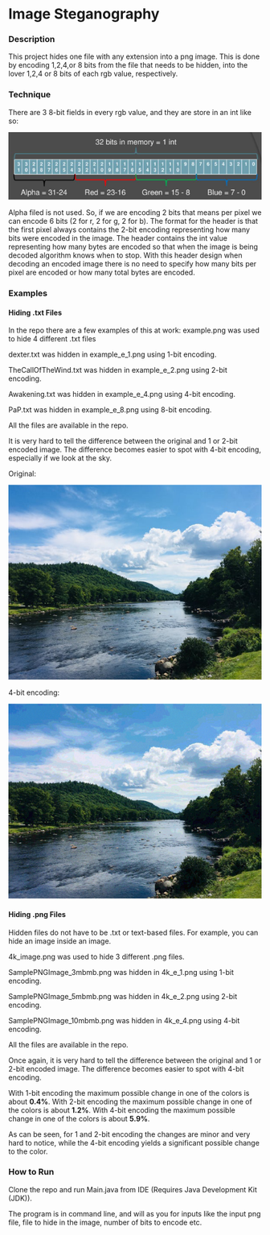 # Image Steganography

### Description
This project hides one file with any extension into a png image. This is done by encoding 1,2,4,or 8 bits from the file that needs to be hidden, into the lover 1,2,4 or 8 bits of each rgb value, respectively. 

### Technique 
There are 3 8-bit fields in every rgb value, and they are store in an int like so:

![](intRGB.png)

Alpha filed is not used. 
So, if we are encoding 2 bits that means per pixel we can encode 6 bits (2 for r, 2 for g, 2 for b).
The format for the header is that the first pixel always contains the 2-bit encoding representing how many bits were encoded in the image. The header contains the int value representing how many bytes are encoded so that when the image is being decoded algorithm knows when to stop.
With this header design when decoding an encoded image there is no need to specify how many bits per pixel are encoded or how many total bytes are encoded.

### Examples
#### Hiding .txt Files
In the repo there are a few examples of this at work:
example.png was used to hide 4 different .txt files

dexter.txt was hidden in example_e_1.png using 1-bit encoding.

TheCallOfTheWind.txt was hidden in example_e_2.png using 2-bit encoding.

Awakening.txt was hidden in example_e_4.png using 4-bit encoding.

PaP.txt was hidden in example_e_8.png using 8-bit encoding.

All the files are available in the repo.

It is very hard to tell the difference between the original and 1 or 2-bit encoded image. The difference becomes easier to spot with 4-bit encoding, especially if we look at the sky.

Original:

![](example.png)

4-bit encoding:

![](example_e_4.png)

#### Hiding .png Files

Hidden files do not have to be .txt or text-based files. For example, you can hide an image inside an image. 

4k_image.png was used to hide 3 different .png files.

SamplePNGImage_3mbmb.png was hidden in 4k_e_1.png using 1-bit encoding.

SamplePNGImage_5mbmb.png was hidden in 4k_e_2.png using 2-bit encoding.

SamplePNGImage_10mbmb.png was hidden in 4k_e_4.png using 4-bit encoding.

All the files are available in the repo.

Once again, it is very hard to tell the difference between the original and 1 or 2-bit encoded image. The difference becomes easier to spot with 4-bit encoding. 

With 1-bit encoding the maximum possible change in one of the colors is about **0.4%**.
With 2-bit encoding the maximum possible change in one of the colors is about **1.2%**.
With 4-bit encoding the maximum possible change in one of the colors is about **5.9%**.

As can be seen, for 1 and 2-bit encoding the changes are minor and very hard to notice, while the 4-bit encoding yields a significant possible change to the color.

### How to Run

Clone the repo and run Main.java from IDE (Requires Java Development Kit (JDK)).

The program is in command line, and will as you for inputs like the input png file, file to hide in the image, number of bits to encode etc.

